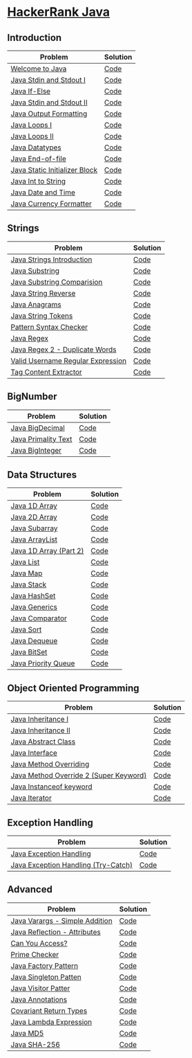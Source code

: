 # [HackerRank Java](https://www.hackerrank.com/domains/java) 

## Introduction
| Problem | Solution |
| ------- | -------- |
| [Welcome to Java](https://www.hackerrank.com/challenges/welcome-to-java/problem) | [Code](https://github.com/RitamChakraborty/HackerRank_Java/blob/master/src/introduction/welcome_to_java/Solution.java) |
| [Java Stdin and Stdout I](https://www.hackerrank.com/challenges/java-stdin-and-stdout-1/problem) | [Code](https://github.com/RitamChakraborty/HackerRank_Java/blob/master/src/introduction/java_stdin_and_stdout_i/Solution.java) |
| [Java If-Else](https://www.hackerrank.com/challenges/java-if-else/problem) | [Code](https://github.com/RitamChakraborty/HackerRank_Java/blob/master/src/introduction/java_if_else/Solution.java) |
| [Java Stdin and Stdout II](https://www.hackerrank.com/challenges/java-stdin-stdout/problem) | [Code](https://github.com/RitamChakraborty/HackerRank_Java/blob/master/src/introduction/java_stdin_and_stdout_ii/Solution.java) |
| [Java Output Formatting](https://www.hackerrank.com/challenges/java-output-formatting/problem) | [Code](https://github.com/RitamChakraborty/HackerRank_Java/blob/master/src/introduction/java_output_formatting/Solution.java) |
| [Java Loops I](https://www.hackerrank.com/challenges/java-loops-i/problem) | [Code](https://github.com/RitamChakraborty/HackerRank_Java/blob/master/src/introduction/java_loops_i/Solution.java) |
| [Java Loops II](https://www.hackerrank.com/challenges/java-loops/problem) | [Code](https://github.com/RitamChakraborty/HackerRank_Java/blob/master/src/introduction/java_loops_ii/Solution.java) |
| [Java Datatypes](https://www.hackerrank.com/challenges/java-datatypes/problem) | [Code](https://github.com/RitamChakraborty/HackerRank_Java/blob/master/src/introduction/java_datatypes/Solution.java) |
| [Java End-of-file](https://www.hackerrank.com/challenges/java-end-of-file/problem) | [Code](https://github.com/RitamChakraborty/HackerRank_Java/blob/master/src/introduction/java_end_of_file/Solution.java) |
| [Java Static Initializer Block](https://www.hackerrank.com/challenges/java-static-initializer-block/problem) | [Code](https://github.com/RitamChakraborty/HackerRank_Java/blob/master/src/introduction/java_static_initializer_block/Solution.java) |
| [Java Int to String](https://www.hackerrank.com/challenges/java-int-to-string/problem) | [Code](https://github.com/RitamChakraborty/HackerRank_Java/blob/master/src/introduction/java_int_to_string/Solution.java) |
| [Java Date and Time](https://www.hackerrank.com/challenges/java-date-and-time/problem) | [Code](https://github.com/RitamChakraborty/HackerRank_Java/blob/master/src/introduction/java_date_and_time/Solution.java) |
| [Java Currency Formatter](https://www.hackerrank.com/challenges/java-currency-formatter/problem) | [Code](https://github.com/RitamChakraborty/HackerRank_Java/blob/master/src/introduction/java_currency_formatter/Solution.java) |

## Strings
| Problem | Solution |
| ------- | -------- |
| [Java Strings Introduction](https://www.hackerrank.com/challenges/java-strings-introduction/problem) | [Code](https://github.com/RitamChakraborty/HackerRank_Java/blob/master/src/strings/java_string_introduction/Solution.java) |
| [Java Substring](https://www.hackerrank.com/challenges/java-substring/problem) | [Code](https://github.com/RitamChakraborty/HackerRank_Java/blob/master/src/strings/java_substring/Solution.java) |
| [Java Substring Comparision](https://www.hackerrank.com/challenges/java-string-compare/problem) | [Code](https://github.com/RitamChakraborty/HackerRank_Java/blob/master/src/strings/java_substring_comparision/Solution.java) |
| [Java String Reverse](https://www.hackerrank.com/challenges/java-string-reverse/problem) | [Code](https://github.com/RitamChakraborty/HackerRank_Java/blob/master/src/strings/java_string_reverse/Solution.java) |
| [Java Anagrams](https://www.hackerrank.com/challenges/java-anagrams/problem) | [Code](https://github.com/RitamChakraborty/HackerRank_Java/blob/master/src/strings/java_anagrams/Solution.java) |
| [Java String Tokens](https://www.hackerrank.com/challenges/java-string-tokens/problem) | [Code](https://github.com/RitamChakraborty/HackerRank_Java/blob/master/src/strings/java_string_tokens/Solution.java) |
| [Pattern Syntax Checker](https://www.hackerrank.com/challenges/pattern-syntax-checker/problem) | [Code](https://github.com/RitamChakraborty/HackerRank_Java/blob/master/src/strings/pattern_syntax_checker/DuplicateWords.java) |
| [Java Regex](https://www.hackerrank.com/challenges/java-regex/problem) | [Code](https://github.com/RitamChakraborty/HackerRank_Java/blob/master/src/strings/java_regex/Solution.java) |
| [Java Regex 2 - Duplicate Words](https://www.hackerrank.com/challenges/duplicate-word/problem) | [Code](https://github.com/RitamChakraborty/HackerRank_Java/blob/master/src/strings/java_regex_2_duplicate_words/Solution.java) |
| [Valid Username Regular Expression](https://www.hackerrank.com/challenges/valid-username-checker/problem) | [Code](https://github.com/RitamChakraborty/HackerRank_Java/blob/master/src/strings/valid_username_regular_expression/Solution.java) |
| [Tag Content Extractor](https://www.hackerrank.com/challenges/tag-content-extractor/problem) | [Code](https://github.com/RitamChakraborty/HackerRank_Java/blob/master/src/strings/tag_content_extractor/Solution.java) |

## BigNumber
| Problem | Solution |
| ------- | -------- |
| [Java BigDecimal](https://www.hackerrank.com/challenges/java-bigdecimal/problem) | [Code](https://github.com/RitamChakraborty/HackerRank_Java/blob/master/src/big_numbers/java_big_decimal/Solution.java) |
| [Java Primality Text](https://www.hackerrank.com/challenges/java-primality-test/problem) | [Code](https://github.com/RitamChakraborty/HackerRank_Java/blob/master/src/big_numbers/java_primality_test/Solution.java) |
| [Java BigInteger](https://www.hackerrank.com/challenges/java-biginteger/problem) | [Code](https://github.com/RitamChakraborty/HackerRank_Java/blob/master/src/big_numbers/java_big_integer/Solution.java) |

## Data Structures
| Problem | Solution |
| ------- | -------- |
| [Java 1D Array](https://www.hackerrank.com/challenges/java-1d-array-introduction/problem) | [Code](https://github.com/RitamChakraborty/HackerRank_Java/blob/master/src/data_structures/java_1d_array/Solution.java) |
| [Java 2D Array](https://www.hackerrank.com/challenges/java-2d-array/problem) | [Code](https://github.com/RitamChakraborty/HackerRank_Java/blob/master/src/data_structures/java_2d_array/Solution.java) |
| [Java Subarray](https://www.hackerrank.com/challenges/java-negative-subarray/problem) | [Code](https://github.com/RitamChakraborty/HackerRank_Java/blob/master/src/data_structures/java_subarray/Solution.java) |
| [Java ArrayList](https://www.hackerrank.com/challenges/java-arraylist/problem) | [Code](https://github.com/RitamChakraborty/HackerRank_Java/blob/master/src/data_structures/java_arraylist/Solution.java) |
| [Java 1D Array (Part 2)](https://www.hackerrank.com/challenges/java-1d-array/problem) | [Code](https://github.com/RitamChakraborty/HackerRank_Java/blob/master/src/data_structures/java_1d_array_part_2/Solution.java) |
| [Java List](https://www.hackerrank.com/challenges/java-list/problem) | [Code](https://github.com/RitamChakraborty/HackerRank_Java/blob/master/src/data_structures/java_list/Solution.java) |
| [Java Map](https://www.hackerrank.com/challenges/phone-book/problem) | [Code](https://github.com/RitamChakraborty/HackerRank_Java/blob/master/src/data_structures/java_map/Solution.java) |
| [Java Stack](https://www.hackerrank.com/challenges/java-stack/problem) | [Code](https://github.com/RitamChakraborty/HackerRank_Java/blob/master/src/data_structures/java_stack/Solution.java) |
| [Java HashSet](https://www.hackerrank.com/challenges/java-hashset/problem) | [Code](https://github.com/RitamChakraborty/HackerRank_Java/blob/master/src/data_structures/java_hashset/Solution.java) |
| [Java Generics](https://www.hackerrank.com/challenges/java-generics/problem) | [Code](https://github.com/RitamChakraborty/HackerRank_Java/blob/master/src/data_structures/java_generics/Solution.java) |
| [Java Comparator](https://www.hackerrank.com/challenges/java-comparator/problem) | [Code](https://github.com/RitamChakraborty/HackerRank_Java/blob/master/src/data_structures/java_comparator/Solution.java) |
| [Java Sort](https://www.hackerrank.com/challenges/java-sort/problem) | [Code](https://github.com/RitamChakraborty/HackerRank_Java/blob/master/src/data_structures/java_sort/Solution.java) |
| [Java Dequeue](https://www.hackerrank.com/challenges/java-dequeue/problem) | [Code](https://github.com/RitamChakraborty/HackerRank_Java/blob/master/src/data_structures/java_dequeue/Solution.java) |
| [Java BitSet](https://www.hackerrank.com/challenges/java-bitset/problem) | [Code](https://github.com/RitamChakraborty/HackerRank_Java/blob/master/src/data_structures/java_bitset/Solution.java) |
| [Java Priority Queue](https://www.hackerrank.com/challenges/java-priority-queue/problem) | [Code](https://github.com/RitamChakraborty/HackerRank_Java/blob/master/src/data_structures/java_priority_queue/Solution.java) |

## Object Oriented Programming
| Problem | Solution |
| ------- | -------- |
| [Java Inheritance I](https://www.hackerrank.com/challenges/java-inheritance-1/problem) | [Code](https://github.com/RitamChakraborty/HackerRank_Java/blob/master/src/object_oriented_programming/java_inheritance_i/Solution.java) |
| [Java Inheritance II](https://www.hackerrank.com/challenges/java-inheritance-2/problem) | [Code](https://github.com/RitamChakraborty/HackerRank_Java/blob/master/src/object_oriented_programming/java_inheritance_ii/Solution.java) |
| [Java Abstract Class](https://www.hackerrank.com/challenges/java-abstract-class/problem) | [Code](https://github.com/RitamChakraborty/HackerRank_Java/blob/master/src/object_oriented_programming/java_abstract_class/Main.java) |
| [Java Interface](https://www.hackerrank.com/challenges/java-interface/problem) | [Code](https://github.com/RitamChakraborty/HackerRank_Java/blob/master/src/object_oriented_programming/java_interface/Solution.java) |
| [Java Method Overriding](https://www.hackerrank.com/challenges/java-method-overriding/problem) | [Code](https://github.com/RitamChakraborty/HackerRank_Java/blob/master/src/object_oriented_programming/Java_method_overriding/Solution.java) |
| [Java Method Override 2 (Super Keyword)](https://www.hackerrank.com/challenges/java-method-overriding-2-super-keyword) | [Code](https://github.com/RitamChakraborty/HackerRank_Java/blob/master/src/object_oriented_programming/java_method_overriding_2_super_keyword/Solution.java) |
| [Java Instanceof keyword](https://www.hackerrank.com/challenges/java-instanceof-keyword) | [Code](https://github.com/RitamChakraborty/HackerRank_Java/blob/master/src/object_oriented_programming/java_instanceof_keyword/InstanceOFTutorial.java) |
| [Java Iterator](https://www.hackerrank.com/challenges/java-iterator) | [Code](https://github.com/RitamChakraborty/HackerRank_Java/blob/master/src/object_oriented_programming/java_iterator/Main.java) |

## Exception Handling
| Problem | Solution |
| ------- | -------- |
| [Java Exception Handling](https://www.hackerrank.com/challenges/java-exception-handling/problem) | [Code](https://github.com/RitamChakraborty/HackerRank_Java/blob/master/src/exception_handling/java_exception_handling/Solution.java) |
| [Java Exception Handling (Try-Catch)](https://www.hackerrank.com/challenges/java-exception-handling-try-catch/problem) | [Code](https://github.com/RitamChakraborty/HackerRank_Java/blob/master/src/exception_handling/java_exception_handling_try_catch/Solution.java) |

## Advanced
| Problem | Solution |
| ------- | -------- |
| [Java Varargs - Simple Addition](https://www.hackerrank.com/challenges/simple-addition-varargs/problem) | [Code](https://github.com/RitamChakraborty/HackerRank_Java/blob/master/src/advanced/java_varargs_simple_addition/Solution.java) |
| [Java Reflection - Attributes](https://www.hackerrank.com/challenges/java-reflection-attributes/problem) | [Code](https://github.com/RitamChakraborty/HackerRank_Java/blob/master/src/advanced/java_reflection_attributes/Solution.java) |
| [Can You Access?](https://www.hackerrank.com/challenges/can-you-access/problem) | [Code](https://github.com/RitamChakraborty/HackerRank_Java/blob/master/src/advanced/can_you_access/Solution.java) |
| [Prime Checker](https://www.hackerrank.com/challenges/prime-checker/problem) | [Code](https://github.com/RitamChakraborty/HackerRank_Java/blob/master/src/advanced/prime_checker/Solution.java) |
| [Java Factory Pattern](https://www.hackerrank.com/challenges/java-factory/problem) | [Code](https://github.com/RitamChakraborty/HackerRank_Java/blob/master/src/advanced/java_factory_pattern/Solution.java) |
| [Java Singleton Patten](https://www.hackerrank.com/challenges/java-singleton/problem) | [Code](https://github.com/RitamChakraborty/HackerRank_Java/blob/master/src/advanced/java_singleton_pattern/Solution.java) |
| [Java Visitor Patter](https://www.hackerrank.com/challenges/java-vistor-pattern/problem) | [Code](https://github.com/RitamChakraborty/HackerRank_Java/blob/master/src/advanced/java_visitor_pattern/Solution.java) |
| [Java Annotations](https://www.hackerrank.com/challenges/java-annotations/problem) | [Code](https://github.com/RitamChakraborty/HackerRank_Java/blob/master/src/advanced/java_annotations/Solution.java) |
| [Covariant Return Types](https://www.hackerrank.com/challenges/java-covariance/problem) | [Code](https://github.com/RitamChakraborty/HackerRank_Java/blob/master/src/advanced/covariant_return_types/Solution.java) |
| [Java Lambda Expression](https://www.hackerrank.com/challenges/java-lambda-expressions/problem) | [Code](https://github.com/RitamChakraborty/HackerRank_Java/blob/master/src/advanced/java_lambda_expressions/Solution.java) |
| [Java MD5](https://www.hackerrank.com/challenges/java-md5/problem) | [Code](https://github.com/RitamChakraborty/HackerRank_Java/blob/master/src/advanced/java_md5/Solution.java) |
| [Java SHA-256](https://www.hackerrank.com/challenges/sha-256/problem) | [Code](https://github.com/RitamChakraborty/HackerRank_Java/blob/master/src/advanced/java_sha_256/Solution.java) |